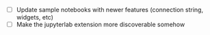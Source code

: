 - [ ] Update sample notebooks with newer features (connection string, widgets, etc)
- [ ] Make the jupyterlab extension more discoverable somehow

